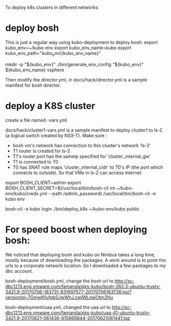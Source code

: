 To deploy k8s clusters in different networks:
# deploy bosh
This is just a regular way using kubo-deployment to deploy bosh:
export kubo_env=~/kubo-env
export kubo_env_name=kubo
export kubo_env_path="${kubo_env}/${kubo_env_name}"

mkdir -p "${kubo_env}"
./bin/generate_env_config "${kubo_env}" ${kubo_env_name} vsphere

Then modify the director.yml, in docs/hack/director.yml is a sample manifest for bosh director.

# deploy a K8S cluster
create a file named <cluster-name>-vars.yml

docs/hack/cluster1-vars.yml is a sample manifest to deploy cluster1 to ls-2 (a logical switch created by NSX-T).
Make sure :
 - bosh vm's network has connection to this cluster's network 'ls-2'
 - T1 router is created for ls-2 
 - T1's router port has the sameip specified for 'cluster_internal_gw'
 - T1 is connected to T0
 - T0 has SNAT rule maps 'cluster_internal_cidr' to T0's IP (the port which connects to outside). So that VMs in ls-2 can access internet.

export BOSH_CLIENT=admin
export BOSH_CLIENT_SECRET=$(/usr/local/bin/bosh-cli int ~/kubo-env/kubo/creds.yml --path /admin_password)
/usr/local/bin/bosh-cli -e kubo env

bosh-cli -e kubo login
./bin/deploy_k8s ~/kubo-env/kubo <cluster-name> public

# For speed boost when deploying bosh: 

We noticed that deploying bosh and kubo on Nimbus takes a long time, mostly because of downloading the packages.
A work around is to point the urls to a corporate network location. So I downloaded a few packages to my dbc account.

bosh-deployment/bosh.yml, change the bosh url to http://sc-dbc1213.eng.vmware.com/famanda/pks-kubo/bosh-262.3-ubuntu-trusty-3421.9-20170706-183731-831697577-20170706183736.tgz?versionId=7GmwKfufgb5JwWhJ.cwIWLnejOtm2Hu

bosh-deployment/uaa.yml, changed the uaa url to
http://sc-dbc1213.eng.vmware.com/famanda/pks-kubo/uaa-41-ubuntu-trusty-3421.9-20170621-061436-615669844-20170621061441.tgz





